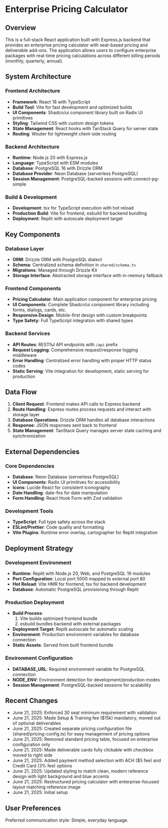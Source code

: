 # Enterprise Pricing Calculator

## Overview

This is a full-stack React application built with Express.js backend that provides an enterprise pricing calculator with seat-based pricing and deliverable add-ons. The application allows users to configure enterprise packages with real-time pricing calculations across different billing periods (monthly, quarterly, annual).

## System Architecture

### Frontend Architecture
- **Framework**: React 18 with TypeScript
- **Build Tool**: Vite for fast development and optimized builds
- **UI Components**: Shadcn/ui component library built on Radix UI primitives
- **Styling**: Tailwind CSS with custom design tokens
- **State Management**: React hooks with TanStack Query for server state
- **Routing**: Wouter for lightweight client-side routing

### Backend Architecture
- **Runtime**: Node.js 20 with Express.js
- **Language**: TypeScript with ESM modules
- **Database**: PostgreSQL 16 with Drizzle ORM
- **Database Provider**: Neon Database (serverless PostgreSQL)
- **Session Management**: PostgreSQL-backed sessions with connect-pg-simple

### Build & Development
- **Development**: tsx for TypeScript execution with hot reload
- **Production Build**: Vite for frontend, esbuild for backend bundling
- **Deployment**: Replit with autoscale deployment target

## Key Components

### Database Layer
- **ORM**: Drizzle ORM with PostgreSQL dialect
- **Schema**: Centralized schema definition in `shared/schema.ts`
- **Migrations**: Managed through Drizzle Kit
- **Storage Interface**: Abstracted storage interface with in-memory fallback

### Frontend Components
- **Pricing Calculator**: Main application component for enterprise pricing
- **UI Components**: Complete Shadcn/ui component library including forms, dialogs, cards, etc.
- **Responsive Design**: Mobile-first design with custom breakpoints
- **Type Safety**: Full TypeScript integration with shared types

### Backend Services
- **API Routes**: RESTful API endpoints with `/api` prefix
- **Request Logging**: Comprehensive request/response logging middleware
- **Error Handling**: Centralized error handling with proper HTTP status codes
- **Static Serving**: Vite integration for development, static serving for production

## Data Flow

1. **Client Request**: Frontend makes API calls to Express backend
2. **Route Handling**: Express routes process requests and interact with storage layer
3. **Database Operations**: Drizzle ORM handles all database interactions
4. **Response**: JSON responses sent back to frontend
5. **State Management**: TanStack Query manages server state caching and synchronization

## External Dependencies

### Core Dependencies
- **Database**: Neon Database (serverless PostgreSQL)
- **UI Components**: Radix UI primitives for accessibility
- **Icons**: Lucide React for consistent iconography
- **Date Handling**: date-fns for date manipulation
- **Form Handling**: React Hook Form with Zod validation

### Development Tools
- **TypeScript**: Full type safety across the stack
- **ESLint/Prettier**: Code quality and formatting
- **Vite Plugins**: Runtime error overlay, cartographer for Replit integration

## Deployment Strategy

### Development Environment
- **Runtime**: Replit with Node.js 20, Web, and PostgreSQL 16 modules
- **Port Configuration**: Local port 5000 mapped to external port 80
- **Hot Reload**: Vite HMR for frontend, tsx for backend development
- **Database**: Automatic PostgreSQL provisioning through Replit

### Production Deployment
- **Build Process**: 
  1. Vite builds optimized frontend bundle
  2. esbuild bundles backend with external packages
- **Deployment Target**: Replit autoscale for automatic scaling
- **Environment**: Production environment variables for database connection
- **Static Assets**: Served from built frontend bundle

### Environment Configuration
- **DATABASE_URL**: Required environment variable for PostgreSQL connection
- **NODE_ENV**: Environment detection for development/production modes
- **Session Management**: PostgreSQL-backed sessions for scalability

## Recent Changes

- June 21, 2025: Enforced 30 seat minimum requirement with validation
- June 21, 2025: Made Setup & Training fee ($15k) mandatory, moved out of optional deliverables
- June 21, 2025: Created separate pricing configuration file (shared/pricing-config.ts) for easy management of pricing options
- June 21, 2025: Removed standard pricing table, focused on enterprise configuration only
- June 21, 2025: Made deliverable cards fully clickable with checkbox moved to right side
- June 21, 2025: Added payment method selection with ACH ($5 fee) and Credit Card (3% fee) options
- June 21, 2025: Updated styling to match clean, modern reference design with light background and blue accents
- June 21, 2025: Restructured pricing calculator with enterprise-focused layout matching reference image
- June 21, 2025: Initial setup

## User Preferences

Preferred communication style: Simple, everyday language.